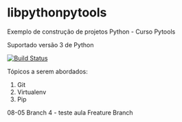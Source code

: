 # libpythonpytools
Exemplo de construção de projetos Python - Curso Pytools

Suportado versão 3 de Python

[![Build Status](https://app.travis-ci.com/MarqueaneSouza/libpythonpytools.svg?branch=main)](https://app.travis-ci.com/MarqueaneSouza/libpythonpytools)

Tópicos a serem abordados: 
1. Git
2. Virtualenv
3. Pip


08-05 Branch 4 - teste aula Freature Branch